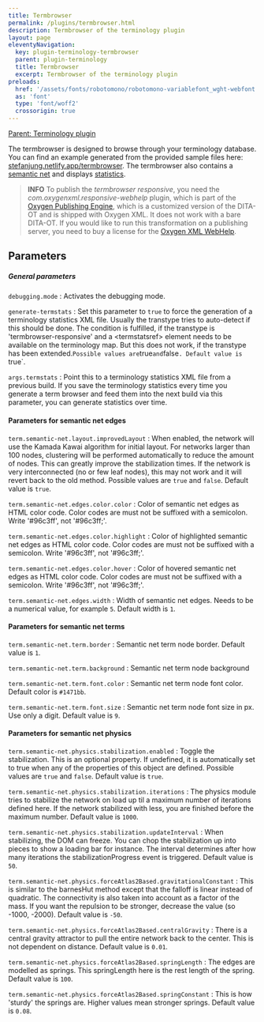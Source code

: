 ```yaml
---
title: Termbrowser
permalink: /plugins/termbrowser.html
description: Termbrowser of the terminology plugin
layout: page
eleventyNavigation:
  key: plugin-terminology-termbrowser
  parent: plugin-terminology
  title: Termbrowser
  excerpt: Termbrowser of the terminology plugin
preloads:
  href: '/assets/fonts/robotomono/robotomono-variablefont_wght-webfont.woff2'
  as: 'font'
  type: 'font/woff2'
  crossorigin: true
---
```


[Parent: Terminology plugin](/plugins/terminology.html)

The termbrowser is designed to browse through your terminology database. You can find an example generated from the provided sample files here: [stefanjung.netlify.app/termbrowser](https://stefanjung.netlify.app/termbrowser/). The termbrowser also contains a [semantic net](https://stefanjung.netlify.app/termbrowser/semantic-net/) and displays [statistics](https://stefanjung.netlify.app/termbrowser/semantic-net/termstats.html).

> <i class="fas fa-circle-info"></i> **INFO** To publish the _termbrowser responsive_, you need the _com.oxygenxml.responsive-webhelp_ plugin, which is part of the [Oxygen Publishing Engine](https://www.oxygenxml.com/publishing_engine.html), which is a customized version of the DITA-OT and is shipped with Oxygen XML. It does not work with a bare DITA-OT. If you would like to run this transformation on a publishing server, you need to buy a license for the [Oxygen XML WebHelp](https://www.oxygenxml.com/xml_webhelp/buy_oxygen_xml_webhelp.html).


Parameters
----------

##### General parameters

`debugging.mode`
: Activates the debugging mode.

`generate-termstats`
: Set this parameter to `true` to force the generation of a terminology statistics XML file. Usually the transtype tries to auto-detect if this should be done. The condition is fulfilled, if the transtype is 'termbrowser-responsive' and a &lt;termstatsref&gt; element needs to be available on the terminology map. But this does not work, if the transtype has been extended.` Possible values are `true` and `false`. Default value is `true`.

`args.termstats`
: Point this to a terminology statistics XML file from a previous build. If you save the terminology statistics every time you generate a term browser and feed them into the next build via this parameter, you can generate statistics over time.


#### Parameters for semantic net edges

`term.semantic-net.layout.improvedLayout`
: When enabled, the network will use the Kamada Kawai algorithm for initial layout. For networks larger than 100 nodes, clustering will be performed automatically to reduce the amount of nodes. This can greatly improve the stabilization times. If the network is very interconnected (no or few leaf nodes), this may not work and it will revert back to the old method. Possible values are `true` and `false`. Default value is `true`.

`term.semantic-net.edges.color.color`
: Color of semantic net edges as HTML color code. Color codes are must not be suffixed with a semicolon. Write '#96c3ff', not '#96c3ff;'.

`term.semantic-net.edges.color.highlight`
: Color of highlighted semantic net edges as HTML color code. Color codes are must not be suffixed with a semicolon. Write '#96c3ff', not '#96c3ff;'.

`term.semantic-net.edges.color.hover`
: Color of hovered semantic net edges as HTML color code. Color codes are must not be suffixed with a semicolon. Write '#96c3ff', not '#96c3ff;'.

`term.semantic-net.edges.width`
: Width of semantic net edges. Needs to be a numerical value, for example `5`. Default width is `1`.


#### Parameters for semantic net terms

`term.semantic-net.term.border`
: Semantic net term node border. Default value is `1`.

`term.semantic-net.term.background`
: Semantic net term node background

`term.semantic-net.term.font.color`
: Semantic net term node font color. Default color is `#1471bb`.

`term.semantic-net.term.font.size`
: Semantic net term node font size in px. Use only a digit. Default value is `9`.


#### Parameters for semantic net physics

`term.semantic-net.physics.stabilization.enabled`
: Toggle the stabilization. This is an optional property. If undefined, it is automatically set to true when any of the properties of this object are defined. Possible values are `true` and `false`. Default value is `true`.

`term.semantic-net.physics.stabilization.iterations`
: The physics module tries to stabilize the network on load up til a maximum number of iterations defined here. If the network stabilized with less, you are finished before the maximum number. Default value is `1000`.

`term.semantic-net.physics.stabilization.updateInterval`
: When stabilizing, the DOM can freeze. You can chop the stabilization up into pieces to show a loading bar for instance. The interval determines after how many iterations the stabilizationProgress event is triggered. Default value is `50`.

`term.semantic-net.physics.forceAtlas2Based.gravitationalConstant`
: This is similar to the barnesHut method except that the falloff is linear instead of quadratic. The connectivity is also taken into account as a factor of the mass. If you want the repulsion to be stronger, decrease the value (so -1000, -2000). Default value is `-50`.

`term.semantic-net.physics.forceAtlas2Based.centralGravity`
: There is a central gravity attractor to pull the entire network back to the center. This is not dependent on distance. Default value is `0.01`.

`term.semantic-net.physics.forceAtlas2Based.springLength`
: The edges are modelled as springs. This springLength here is the rest length of the spring. Default value is `100`.

`term.semantic-net.physics.forceAtlas2Based.springConstant`
: This is how 'sturdy' the springs are. Higher values mean stronger springs. Default value is `0.08`.

<!--
<video controls>
  <source src="../assets/images/termbrowser.webm" type="video/webm">
  Your browser does not support the video tag.
</video>
-->
